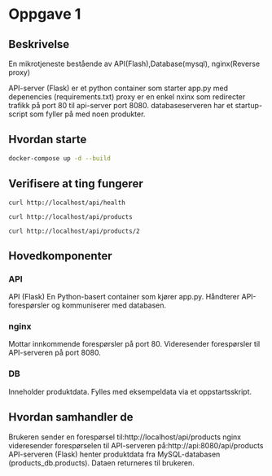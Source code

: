 # Oppgave 1

## Beskrivelse
En mikrotjeneste bestående av API(Flash),Database(mysql), nginx(Reverse proxy)

API-server (Flask) er et python container som starter app.py med depenencies (requirements.txt)
proxy er en enkel nxinx som redirecter trafikk på port 80 til api-server port 8080.
databaseserveren har et startup-script som fyller på med noen produkter.

## Hvordan starte 

```bash
docker-compose up -d --build
```

## Verifisere at ting fungerer

``` 
curl http://localhost/api/health 
```
``` 
curl http://localhost/api/products 
```
``` 
curl http://localhost/api/products/2 
```


## Hovedkomponenter

### API
API (Flask)
En Python-basert container som kjører app.py.
Håndterer API-forespørsler og kommuniserer med databasen.



### nginx
Mottar innkommende forespørsler på port 80.
Videresender forespørsler til API-serveren på port 8080.

### DB
Inneholder produktdata.
Fylles med eksempeldata via et oppstartsskript.



## Hvordan samhandler de
Brukeren sender en forespørsel til:http://localhost/api/products
nginx videresender forespørselen til API-serveren på:http://api:8080/api/products
API-serveren (Flask) henter produktdata fra MySQL-databasen (products_db.products).
Dataen returneres til brukeren.